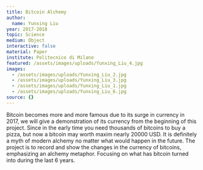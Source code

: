 ```yaml
---
title: Bitcoin Alchemy
author:
  name: Yunxing Liu
year: 2017-2018
topic: Science
medium: Object
interactive: false
material: Paper
institute: Politecnico di Milano
featured: /assets/images/uploads/Yunxing_Liu_4.jpg
images:
  - /assets/images/uploads/Yunxing_Liu_2.jpg
  - /assets/images/uploads/Yunxing_Liu_3.jpg
  - /assets/images/uploads/Yunxing_Liu_1.jpg
  - /assets/images/uploads/Yunxing_Liu_6.jpg
source: {}
---
```

Bitcoin becomes more and more famous due to its surge in currency in 2017, we will give a demonstration of its currency from the beginning of this project. Since in the early time you need thousands of bitcoins to buy a pizza, but now a bitcoin may worth maxim nearly 20000 USD. It is definitely a myth of modern alchemy no matter what would happen in the future. 
The project is to record and show the changes in the currency of bitcoins, emphasizing an alchemy metaphor. Focusing on what has bitcoin turned into during the last 6 years.

